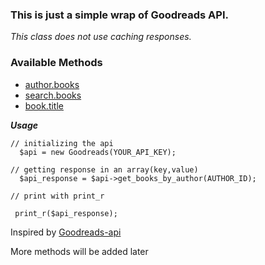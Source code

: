 ### This is just a simple wrap of Goodreads API.

*This class does not use caching responses.*

### Available Methods

- [author.books](https://www.goodreads.com/api/index#author.books)
- [search.books](https://www.goodreads.com/api/index#search.books)
- [book.title](https://www.goodreads.com/api/index#book.title)


***Usage***

```
// initializing the api
  $api = new Goodreads(YOUR_API_KEY);

// getting response in an array(key,value)
  $api_response = $api->get_books_by_author(AUTHOR_ID);

// print with print_r

 print_r($api_response);

```

Inspired by [Goodreads-api](https://github.com/danielgwood/goodreads-api)

 More methods will be added later
